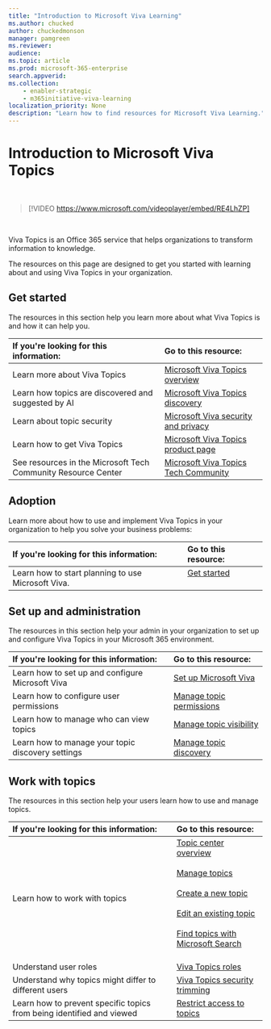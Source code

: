 ```yaml
---
title: "Introduction to Microsoft Viva Learning"
ms.author: chucked
author: chuckedmonson
manager: pamgreen
ms.reviewer: 
audience: 
ms.topic: article
ms.prod: microsoft-365-enterprise
search.appverid: 
ms.collection: 
    - enabler-strategic
    - m365initiative-viva-learning
localization_priority: None
description: "Learn how to find resources for Microsoft Viva Learning."
---
```


# Introduction to Microsoft Viva Topics

</br>

> [!VIDEO https://www.microsoft.com/videoplayer/embed/RE4LhZP]  

</br>


Viva Topics is an Office 365 service that helps organizations to transform information to knowledge.

The resources on this page are designed to get you started with learning about and using Viva Topics in your organization.

## Get started

The resources in this section help you learn more about what Viva Topics  is and how it can help you.

| If you're looking for this information: | Go to this resource: |
|:-----|:-----|
|Learn more about Viva Topics|[Microsoft Viva Topics overview](topic-experiences-overview.md)|
|Learn how topics are discovered and suggested by AI|[Microsoft Viva Topics discovery](topic-experiences-discovery.md)|
|Learn about topic security|[Microsoft Viva security and privacy](topic-experiences-security-privacy.md)|
|Learn how to get Viva Topics|[Microsoft Viva Topics product page](https://www.microsoft.com/microsoft-viva/topics?activetab=pivot%3aoverviewtab)|
|See resources in the Microsoft Tech Community Resource Center|[Microsoft Viva Topics Tech Community](https://resources.techcommunity.microsoft.com/viva-topics/)|



## Adoption

Learn more about how to use and implement Viva Topics in your organization to help you solve your business problems: 

| If you're looking for this information: | Go to this resource: |
|:-----|:-----|
|Learn how to start planning to use Microsoft Viva. |[Get started](topics-adoption-getstarted.md)<br><br>|  

## Set up and administration

The resources in this section help your admin in your organization to set up and configure Viva Topics in your Microsoft 365 environment.

| If you're looking for this information: | Go to this resource: |
|:-----|:-----|
|Learn how to set up and configure Microsoft Viva|[Set up Microsoft Viva](set-up-topic-experiences.md)|
|Learn how to configure user permissions|[Manage topic permissions](topic-experiences-user-permissions.md)|
|Learn how to manage who can view topics|[Manage topic visibility](topic-experiences-knowledge-rules.md)|
|Learn how to manage your topic discovery settings|[Manage topic discovery](topic-experiences-discovery.md)|

## Work with topics

The resources in this section help your users learn how to use and manage topics.

| If you're looking for this information: | Go to this resource: |
|:-----|:-----|
|Learn how to work with topics|[Topic center overview](topic-center-overview.md)<br><br>[Manage topics](manage-topics.md)<br><br>[Create a new topic](create-a-topic.md)<br><br>[Edit an existing topic](edit-a-topic.md)<br><br>[Find topics with Microsoft Search](search.md)<br><br>|
|Understand user roles|[Viva Topics roles](topic-experiences-roles.md)|
|Understand why topics might differ to different users|[Viva Topics security trimming](topic-experiences-security-trimming.md)|
|Learn how to prevent specific topics from being identified and viewed|[Restrict access to topics](restrict-access-to-topics.md)|




